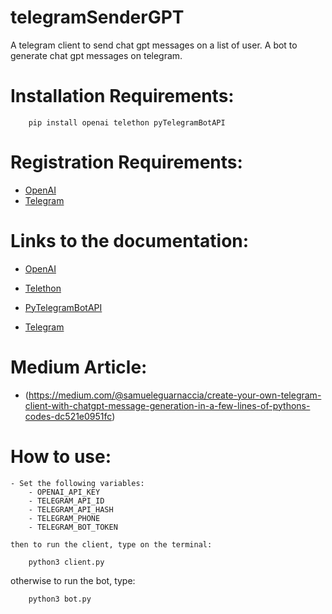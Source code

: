 # telegramSenderGPT

A telegram client to send chat gpt messages on a list of user. 
A bot to generate chat gpt messages on telegram.

# Installation Requirements:

```
    pip install openai telethon pyTelegramBotAPI
```

# Registration Requirements:
- [OpenAI](https://beta.openai.com/)
- [Telegram](https://my.telegram.org/auth)

# Links to the documentation:

- [OpenAI](https://beta.openai.com/docs/api-reference/introduction)
- [Telethon](https://docs.telethon.dev/en/latest/)
- [PyTelegramBotAPI](https://pytba.readthedocs.io/en/latest/index.html)

- [Telegram](https://core.telegram.org/api)

# Medium Article:
- (https://medium.com/@samueleguarnaccia/create-your-own-telegram-client-with-chatgpt-message-generation-in-a-few-lines-of-pythons-codes-dc521e0951fc)

# How to use:
    - Set the following variables:
        - OPENAI_API_KEY
        - TELEGRAM_API_ID
        - TELEGRAM_API_HASH
        - TELEGRAM_PHONE
        - TELEGRAM_BOT_TOKEN
    
    then to run the client, type on the terminal:
    
```
    python3 client.py
```
otherwise to run the bot, type:

```
    python3 bot.py
```
